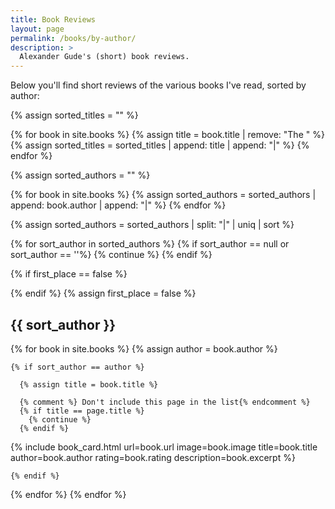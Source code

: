 ```yaml
---
title: Book Reviews
layout: page
permalink: /books/by-author/
description: >
  Alexander Gude's (short) book reviews.
---
```


Below you'll find short reviews of the various books I've read, sorted by
author:

{% assign sorted_titles = "" %}

{% for book in site.books %}
  {% assign title = book.title | remove: "The " %}
  {% assign sorted_titles = sorted_titles | append: title | append: "|" %}
{% endfor %}

{% assign sorted_authors = "" %}

{% for book in site.books %}
  {% assign sorted_authors = sorted_authors | append: book.author | append: "|" %}
{% endfor %}

{% assign sorted_authors = sorted_authors | split: "|" | uniq | sort %}

{% for sort_author in sorted_authors %}
  {% if sort_author == null or sort_author == ''%}
    {% continue %}
  {% endif %}

  {% if first_place == false %}
</div>
  {% endif %}
  {% assign first_place = false %}

<h2 class="book-author-headline">{{ sort_author }}</h2>
<div class="card-grid">

  {% for book in site.books %}
    {% assign author = book.author %}

    {% if sort_author == author %}

      {% assign title = book.title %}

      {% comment %} Don't include this page in the list{% endcomment %}
      {% if title == page.title %}
        {% continue %}
      {% endif %}

{% include book_card.html
  url=book.url
  image=book.image
  title=book.title
  author=book.author
  rating=book.rating
  description=book.excerpt
%}

    {% endif %}
  {% endfor %}
{% endfor %}
</div>

